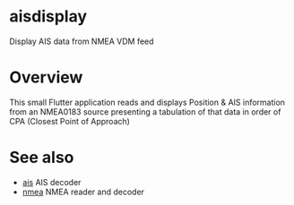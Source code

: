 # aisdisplay

Display AIS data from NMEA VDM feed

# Overview

This small Flutter application reads and displays Position & AIS information from an NMEA0183 source
presenting a tabulation of that data in order of CPA (Closest Point of Approach)

# See also
- [ais](https://github.com/jamesdalby/ais) AIS decoder
- [nmea](https://github.com/jamesdalby/nmea) NMEA reader and decoder


